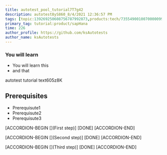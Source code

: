 ```yaml
---
title: autotest_pool_tutorial7T7g42
description: autotest8yS860_8/4/2021 12:36:57 PM
tags: [topic:139269250608756787992873,products:tech/73554900100700000996,tutorial:experience/advanced]
primary_tag: tutorial:product/sapHana
time: 226
author_profile: https://github.com/ksAutotests
author_name: ksAutotests
---
```

### You will learn
- You will learn this
- and that

autotest tutorial text605z8K

## Prerequisites
- Prerequisute1
- Prerequisute2
- Prerequisute3

[ACCORDION-BEGIN [](First step)]
[DONE]
[ACCORDION-END]

[ACCORDION-BEGIN [](Second step)]
[DONE]
[ACCORDION-END]

[ACCORDION-BEGIN [](Third step)]
[DONE]
[ACCORDION-END]

